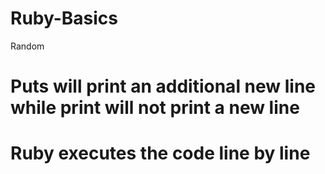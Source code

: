 # Ruby-Basics
Random

# Puts will print an additional new line while print will not print a new line

# Ruby executes the code line by line